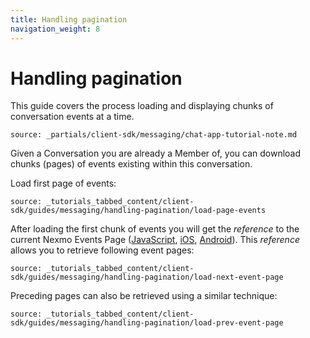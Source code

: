```yaml
---
title: Handling pagination
navigation_weight: 8
---
```


# Handling pagination

This guide covers the process loading and displaying chunks of conversation events at a time.

```partial
source: _partials/client-sdk/messaging/chat-app-tutorial-note.md
```

Given a Conversation you are already a Member of, you can download chunks (pages) of events existing within this conversation. 

Load first page of events:

```tabbed_content
source: _tutorials_tabbed_content/client-sdk/guides/messaging/handling-pagination/load-page-events
```

After loading the first chunk of events you will get the _reference_ to the current Nexmo Events Page ([JavaScript](/sdk/stitch/javascript/EventsPage.html), [iOS](/sdk/stitch/ios/Classes/NXMEventsPage.html), [Android](/sdk/stitch/android/com/nexmo/client/NexmoEventsPage.html)). This _reference_ allows you to retrieve following event pages:

```tabbed_content
source: _tutorials_tabbed_content/client-sdk/guides/messaging/handling-pagination/load-next-event-page
```

Preceding pages can also be retrieved using a similar technique:

```tabbed_content
source: _tutorials_tabbed_content/client-sdk/guides/messaging/handling-pagination/load-prev-event-page
```
